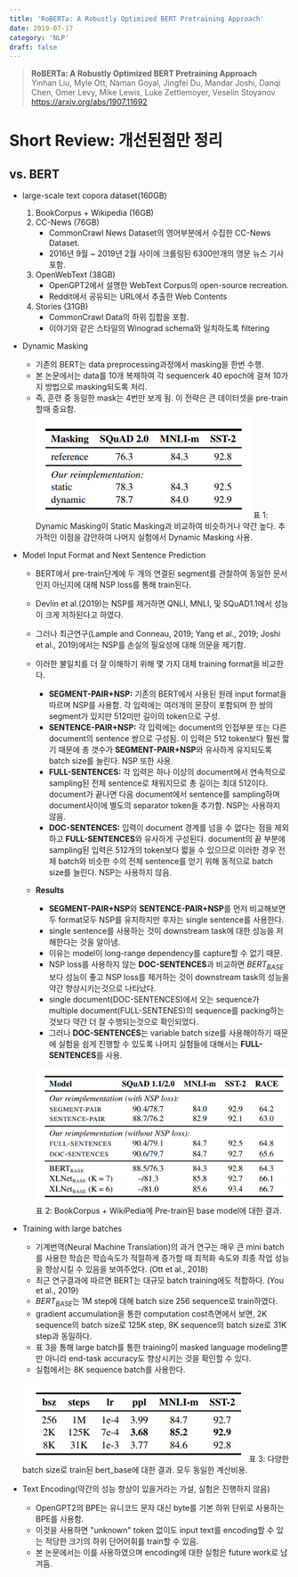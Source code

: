 ```yaml
---
title: 'RoBERTa: A Robustly Optimized BERT Pretraining Approach'
date: 2019-07-17
category: 'NLP'
draft: false
---
```


> **RoBERTa: A Robustly Optimized BERT Pretraining Approach**  
Yinhan Liu, Myle Ott, Naman Goyal, Jingfei Du, Mandar Joshi, Danqi Chen, Omer Levy, Mike Lewis, Luke Zettlemoyer, Veselin Stoyanov  
https://arxiv.org/abs/1907.11692

# Short Review: 개선된점만 정리
## vs. BERT
* large-scale text copora dataset(160GB)
    1. BookCorpus + Wikipedia (16GB)
    2. CC-News (76GB)
        * CommonCrawl News Dataset의 영어부분에서 수집한 CC-News Dataset.
        * 2016년 9월 ~ 2019년 2월 사이에 크롤링된 6300만개의 영문 뉴스 기사 포함.
    3. OpenWebText (38GB)
        * OpenGPT2에서 설명한 WebText Corpus의 open-source recreation.
        * Reddit에서 공유되는 URL에서 추출한 Web Contents
    4. Stories (31GB)
        * CommonCrawl Data의 하위 집합을 포함.
        * 이야기와 같은 스타일의 Winograd schema와 일치하도록 filtering


* Dynamic Masking
    * 기존의 BERT는 data preprocessing과정에서 masking을 한번 수행.
    * 본 논문에서는 data를 10개 복제하여 각 sequencerk 40 epoch에 걸쳐 10가지 방법으로 masking되도록 처리.
    * 즉, 훈련 중 동일한 mask는 4번만 보게 됨. 이 전략은 큰 데이터셋을 pre-train할때 중요함.
    ![table1](./img/roberta/ro_table1.png)
    표 1: Dynamic Masking이 Static Masking과 비교하여 비슷하거나 약간 높다. 추가적인 이점을 감안하여 나머지 실험에서 Dynamic Masking 사용.
    

* Model Input Format and Next Sentence Prediction
    * BERT에서 pre-train단계에 두 개의 연결된 segment를 관찰하여 동일한 문서인지 아닌지에 대해 NSP loss를 통해 train된다.
    * Devlin et al.(2019)는 NSP를 제거하면 QNLI, MNLI, 및 SQuAD1.1에서 성능이 크게 저하된다고 하였다.
    * 그러나 최근연구(Lample and Conneau, 2019; Yang et al., 2019; Joshi et al., 2019)에서는 NSP를 손실의 필요성에 대해 의문을 제기함.
    * 이러한 불일치를 더 잘 이해하기 위해 몇 가지 대체 training format을 비교한다.
        * **SEGMENT-PAIR+NSP:** 기존의 BERT에서 사용된 원래 input format을 따르며 NSP를 사용함. 각 입력에는 여러개의 문장이 포함되며 한 쌍의 segment가 있지만 512미만 길이의 token으로 구성.
        * **SENTENCE-PAIR+NSP:** 각 입력에는 document의 인접부분 또는 다른 document의 sentence 쌍으로 구성됨. 이 입력은 512 token보다 훨씬 짧기 때문에 총 갯수가 **SEGMENT-PAIR+NSP**와 유사하게 유지되도록 batch size를 늘린다. NSP 또한 사용.
        * **FULL-SENTENCES:** 각 입력은 하나 이상의 document에서 연속적으로 sampling된 전체 sentence로 채워지므로 총 길이는 최대 512이다. document가 끝나면 다음 document에서 sentence를 sampling하며 document사이에 별도의 separator token을 추가함. NSP는 사용하지 않음.
        * **DOC-SENTENCES:** 입력이 document 경계를 넘을 수 없다는 점을 제외하고 **FULL-SENTENCES**와 유사하게 구성된다. document의 끝 부분에 sampling된 입력은 512개의 token보다 짧을 수 있으므로 이러한 경우 전체 batch와 비슷한 수의 전체 sentence를 얻기 위해 동적으로 batch size를 늘린다. NSP는 사용하지 않음.
    * **Results**
        * **SEGMENT-PAIR+NSP**와 **SENTENCE-PAIR+NSP**를 먼저 비교해보면 두 format모두 NSP를 유지하지만 후자는 single sentence를 사용한다.
        * single sentence를 사용하는 것이 downstream task에 대한 성능을 저해한다는 것을 알아냄.
        * 이유는 model이 long-range dependency를 capture할 수 없기 때문.
        * NSP loss를 사용하지 않는 **DOC-SENTENCES**과 비교하면 ${BERT}_{BASE}$보다 성능이 좋고 NSP loss를 제거하는 것이 downstream task의 성능을 약간 향상시키는것으로 나타났다.
        * single document(DOC-SENTENCES)에서 오는 sequence가 multiple document(FULL-SENTENES)의 sequence를 packing하는것보다 약간 더 잘 수행되는것으로 확인되었다.
        * 그러나 **DOC-SENTENCES**는 variable batch size를 사용해야하기 때문에 실험을 쉽게 진행할 수 있도록 나머지 실험들에 대해서는 **FULL-SENTENCES**를 사용.
        
        ![table2](./img/roberta/ro_table2.png)
        표 2: BookCorpus + WikiPedia에 Pre-train된 base model에 대한 결과. 
        
 
* Training with large batches
    * 기계번역(Neural Machine Translation)의 과거 연구는 매우 큰 mini batch를 사용한 학습은 학습속도가 적절하게 증가할 때 최적화 속도와 최종 작업 성능을 향상시킬 수 있음을 보여주었다. (Ott et al., 2018)
    * 최근 연구결과에 따르면 BERT는 대규모 batch training에도 적합하다. (You et al., 2019)
    * ${BERT}_{BASE}$는 1M step에 대해 batch size 256 sequence로 train하였다.
    * gradient accumulation을 통한 computation cost측면에서 보면, 2K sequence의 batch size로 125K step, 8K sequence의 batch size로 31K step과 동일하다.
    * 표 3을 통해 large batch를 통한 training이 masked language modeling뿐만 아니라 end-task accuracy도 향상시키는 것을 확인할 수 있다.
    * 실험에서는 8K sequence batch를 사용한다.
    
    ![table3](./img/roberta/ro_table3.png)
    표 3: 다양한 batch size로 train된 bert_base에 대한 결과. 모두 동일한 계산비용.
    
    
* Text Encoding(약간의 성능 향상이 있을거라는 가설, 실험은 진행하지 않음)
    * OpenGPT2의 BPE는 유니코드 문자 대신 byte를 기본 하위 단위로 사용하는 BPE를 사용함.
    * 이것을 사용하면 "unknown" token 없이도 input text를 encoding할 수 있는 적당한 크기의 하위 단어어휘를 train할 수 있음.
    * 본 논문에서는 이를 사용하였으며 encoding에 대한 실험은 future work로 남겨둠.
    
